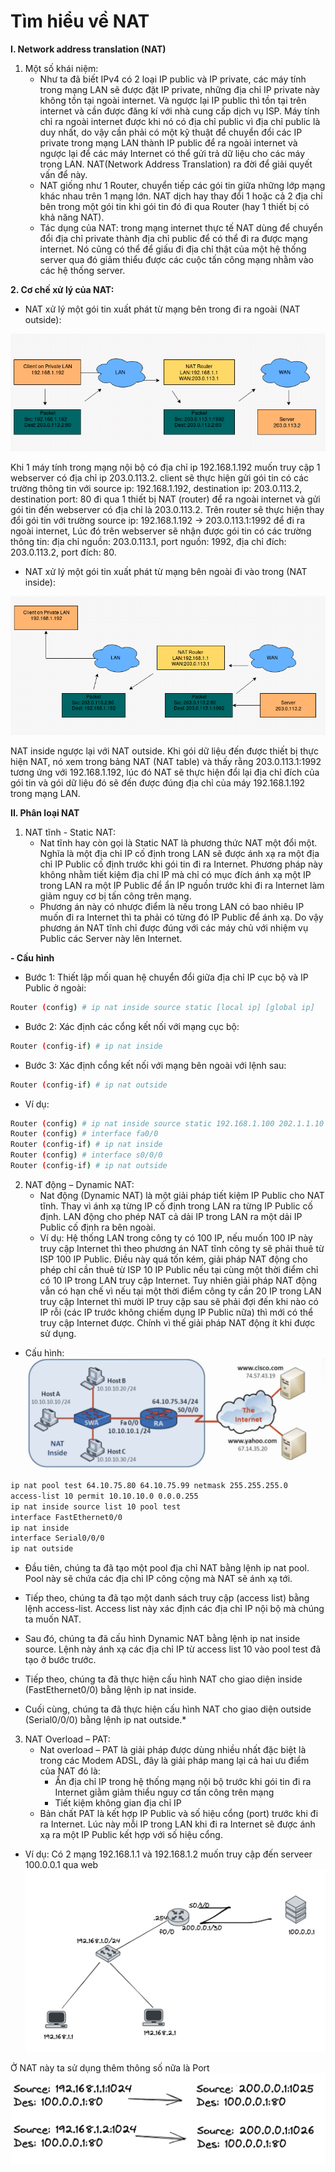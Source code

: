 # Tìm hiểu về NAT

**I. Network address translation (NAT)**
1. Một số khái niệm:
   * Như ta đã biết IPv4 có 2 loại IP public và IP private, các máy tính trong mạng LAN sẽ được đặt IP private, những địa chỉ IP private này không tồn tại ngoài internet.
     Và ngược lại IP public thì tồn tại trên internet và cần được đăng kí với nhà cung cấp dịch vụ ISP.
     Máy tính chỉ ra ngoài internet được khi nó có địa chỉ public vì địa chỉ public là duy nhất, do vậy cần phải có một kỹ thuật để chuyển đổi các IP private trong mạng LAN thành IP public để ra ngoài internet và ngược lại để các máy Internet có thể gửi trả dữ liệu cho các máy trong LAN. NAT(Network Address Translation) ra đời để giải quyết vấn để này.
   * NAT giống như 1 Router, chuyển tiếp các gói tin giữa những lớp mạng khác nhau trên 1 mạng lớn. NAT dịch hay thay đổi 1 hoặc cả 2 địa chỉ bên trong một gói tin khi gói tin đó đi qua Router (hay 1 thiết bị có khả năng NAT).
   * Tác dụng của NAT: trong mạng internet thực tế NAT dùng để chuyển đổi địa chỉ private thành địa chỉ public để có thể đi ra được mạng internet. Nó cũng có thể để giấu đi địa chỉ thật của một hệ thống server qua đó giảm thiểu được các cuộc tấn công mạng nhằm vào các hệ thống server.
   
**2. Cơ chế xử lý của NAT:**
- NAT xử lý một gói tin xuất phát từ mạng bên trong đi ra ngoài (NAT outside):

![alt](https://github.com/thangtq710/Ghi-chep-NAT-DNAT-SNAT/blob/master/images/snat.png?raw=true)

Khi 1 máy tính trong mạng nội bộ có địa chỉ ip 192.168.1.192 muốn truy cập 1 webserver có địa chỉ ip 203.0.113.2. client sẽ thực hiện gửi gói tin có các trường thông tin với source ip: 192.168.1.192, destination ip: 203.0.113.2, destination port: 80 đi qua 1 thiết bị NAT (router) để ra ngoài internet và gửi gói tin đến webserver có địa chỉ là 203.0.113.2.
Trên router sẽ thực hiện thay đổi gói tin với trường source ip: 192.168.1.192 -> 203.0.113.1:1992 để đi ra ngoài internet, Lúc đó trên webserver sẽ nhận được gói tin có các trường thông tin: địa chỉ nguồn: 203.0.113.1, port nguồn: 1992, địa chỉ đích: 203.0.113.2, port đích: 80.
 
- NAT xử lý một gói tin xuất phát từ mạng bên ngoài đi vào trong (NAT inside):

![alt](https://github.com/thangtq710/Ghi-chep-NAT-DNAT-SNAT/blob/master/images/dnat.png?raw=true)

NAT inside ngược lại với NAT outside. Khi gói dữ liệu đến được thiết bị thực hiện NAT, nó xem trong bảng NAT (NAT table) và thấy rằng 203.0.113.1:1992 tương ứng với 192.168.1.192, lúc đó NAT sẽ thực hiện đổi lại địa chỉ đích của gói tin và gói dữ liệu đó sẽ đến được đúng địa chỉ của máy 192.168.1.192 trong mạng LAN.

**II. Phân loại NAT**
1. NAT tĩnh - Static NAT:
   - Nat tĩnh hay còn gọi là Static NAT là phương thức NAT một đổi một. Nghĩa là một địa chỉ IP cố định trong LAN sẽ được ánh xạ ra một địa chỉ IP Public cố định trước khi gói tin đi ra Internet. Phương pháp này không nhằm tiết kiệm địa chỉ IP mà chỉ có mục đích ánh xạ một IP trong LAN ra một IP Public để ẩn IP nguồn trước khi đi ra Internet làm giảm nguy cơ bị tấn công trên mạng.
   - Phương án này có nhược điểm là nếu trong LAN có bao nhiêu IP muốn đi ra Internet thì ta phải có từng đó IP Public để ánh xạ. Do vậy phương án NAT tĩnh chỉ được đúng với các máy chủ với nhiệm vụ Public các Server này lên Internet.

**- Cấu hình**
 -  Bước 1: Thiết lập mối quan hệ chuyển đổi giữa địa chỉ IP cục bộ và IP Public ở ngoài:
 ```sh
 Router (config) # ip nat inside source static [local ip] [global ip]
 ```
 - Bước 2: Xác định các cổng kết nối với mạng cục bộ:
 ```sh
 Router (config-if) # ip nat inside
 ```
 - Bước 3: Xác định cổng kết nối với mạng bên ngoài với lệnh sau:
 ```sh
 Router (config-if) # ip nat outside
 ```
 - Ví dụ:
 ```sh
 Router (config) # ip nat inside source static 192.168.1.100 202.1.1.10
Router (config) # interface fa0/0
Router (config-if) # ip nat inside
Router (config) # interface s0/0/0
Router (config-if) # ip nat outside
 ```
2. NAT động – Dynamic NAT:
   - Nat động (Dynamic NAT) là một giải pháp tiết kiệm IP Public cho NAT tĩnh. Thay vì ánh xạ từng IP cố định trong LAN ra từng IP Public cố định. LAN động cho phép NAT cả dải IP trong LAN ra một dải IP Public cố định ra bên ngoài.
   - Ví dụ: Hệ thống LAN trong công ty có 100 IP, nếu muốn 100 IP này truy cập Internet thì theo phương án NAT tĩnh công ty sẽ phải thuê từ ISP 100 IP Public. Điều này quá tốn kém, giải pháp NAT động cho phép chỉ cần thuê từ ISP 10 IP Public nếu tại cùng một thời điểm chỉ có 10 IP trong LAN truy cập Internet. Tuy nhiên giải pháp NAT động vẫn có hạn chế vì nếu tại một thời điểm công ty cần 20 IP trong LAN truy cập Internet thì mười IP truy cập sau sẽ phải đợi đến khi nào có IP rỗi (các IP trước không chiếm dụng IP Public nữa) thì mới có thể truy cập Internet được. Chính vì thế giải pháp NAT động ít khi được sử dụng.
- Cấu hình:
![](https://github.com/TrongTan124/Thuc-tap-VNPT/blob/main/MinhNN/CCNA/images/10_network-example9.png?raw=true)
```sh
ip nat pool test 64.10.75.80 64.10.75.99 netmask 255.255.255.0
access-list 10 permit 10.10.10.0 0.0.0.255
ip nat inside source list 10 pool test
interface FastEthernet0/0
ip nat inside
interface Serial0/0/0
ip nat outside
 ```
- Đầu tiên, chúng ta đã tạo một pool địa chỉ NAT bằng lệnh ip nat pool. Pool này sẽ chứa các địa chỉ IP công cộng mà NAT sẽ ánh xạ tới.

- Tiếp theo, chúng ta đã tạo một danh sách truy cập (access list) bằng lệnh access-list. Access list này xác định các địa chỉ IP nội bộ mà chúng ta muốn NAT.

- Sau đó, chúng ta đã cấu hình Dynamic NAT bằng lệnh ip nat inside source. Lệnh này ánh xạ các địa chỉ IP từ access list 10 vào pool test đã tạo ở bước trước.

- Tiếp theo, chúng ta đã thực hiện cấu hình NAT cho giao diện inside (FastEthernet0/0) bằng lệnh ip nat inside.

- Cuối cùng, chúng ta đã thực hiện cấu hình NAT cho giao diện outside (Serial0/0/0) bằng lệnh ip nat outside.*
3. NAT Overload – PAT:
   - Nat overload – PAT là giải pháp được dùng nhiều nhất đặc biệt là trong các Modem ADSL, đây là giải pháp mang lại cả hai ưu điểm của NAT đó là: 
      * Ẩn địa chỉ IP trong hệ thống mạng nội bộ trước khi gói tin đi ra Internet giằm giảm thiểu nguy cơ tấn công trên mạng
      * Tiết kiệm không gian địa chỉ IP
   - Bản chất PAT là kết hợp IP Public và số hiệu cổng (port) trước khi đi ra Internet. Lúc này mỗi IP trong LAN khi đi ra Internet sẽ được ánh xạ ra một IP Public kết hợp với số hiệu cổng.
- Ví dụ:
Có 2 mạng 192.168.1.1 và 192.168.1.2 muốn truy cập đến serveer 100.0.0.1 qua web
![](https://github.com/TrongTan124/Thuc-tap-VNPT/raw/main/MinhNN/CCNA/images/10_network-example14.png) 

Ở NAT này ta sử dụng thêm thông số nữa là Port
![](https://github.com/TrongTan124/Thuc-tap-VNPT/raw/main/MinhNN/CCNA/images/10_network-example13.png)

